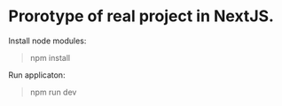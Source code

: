 Prorotype of real project in NextJS.
==================================================


Install node modules:

> npm install

Run applicaton:

> npm run dev

